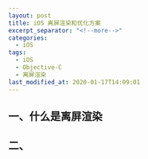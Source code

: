 ```yaml
---
layout: post
title: iOS 离屏渲染和优化方案
excerpt_separator: "<!--more-->"
categories:
  - iOS
tags:
  - iOS
  - Objective-C
  - 离屏渲染
last_modified_at: 2020-01-17T14:09:01
---
```


## 一、什么是离屏渲染


## 二、